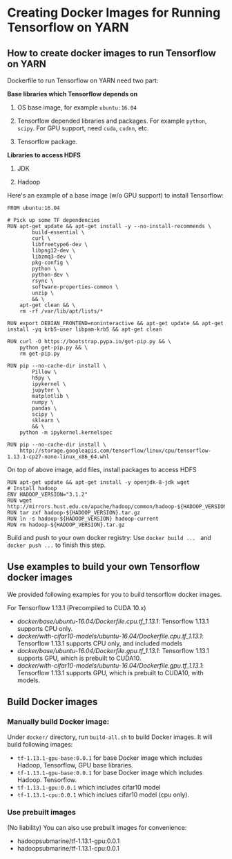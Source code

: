 <!--
   Licensed to the Apache Software Foundation (ASF) under one or more
   contributor license agreements.  See the NOTICE file distributed with
   this work for additional information regarding copyright ownership.
   The ASF licenses this file to You under the Apache License, Version 2.0
   (the "License"); you may not use this file except in compliance with
   the License.  You may obtain a copy of the License at

       http://www.apache.org/licenses/LICENSE-2.0

   Unless required by applicable law or agreed to in writing, software
   distributed under the License is distributed on an "AS IS" BASIS,
   WITHOUT WARRANTIES OR CONDITIONS OF ANY KIND, either express or implied.
   See the License for the specific language governing permissions and
   limitations under the License.
-->

# Creating Docker Images for Running Tensorflow on YARN

## How to create docker images to run Tensorflow on YARN

Dockerfile to run Tensorflow on YARN need two part:

**Base libraries which Tensorflow depends on**

1) OS base image, for example ```ubuntu:16.04```

2) Tensorflow depended libraries and packages. For example ```python```, ```scipy```. For GPU support, need ```cuda```, ```cudnn```, etc.

3) Tensorflow package.

**Libraries to access HDFS**

1) JDK

2) Hadoop

Here's an example of a base image (w/o GPU support) to install Tensorflow:
```
FROM ubuntu:16.04

# Pick up some TF dependencies
RUN apt-get update && apt-get install -y --no-install-recommends \
        build-essential \
        curl \
        libfreetype6-dev \
        libpng12-dev \
        libzmq3-dev \
        pkg-config \
        python \
        python-dev \
        rsync \
        software-properties-common \
        unzip \
        && \
    apt-get clean && \
    rm -rf /var/lib/apt/lists/*

RUN export DEBIAN_FRONTEND=noninteractive && apt-get update && apt-get install -yq krb5-user libpam-krb5 && apt-get clean

RUN curl -O https://bootstrap.pypa.io/get-pip.py && \
    python get-pip.py && \
    rm get-pip.py

RUN pip --no-cache-dir install \
        Pillow \
        h5py \
        ipykernel \
        jupyter \
        matplotlib \
        numpy \
        pandas \
        scipy \
        sklearn \
        && \
    python -m ipykernel.kernelspec

RUN pip --no-cache-dir install \
    http://storage.googleapis.com/tensorflow/linux/cpu/tensorflow-1.13.1-cp27-none-linux_x86_64.whl
```

On top of above image, add files, install packages to access HDFS
```
RUN apt-get update && apt-get install -y openjdk-8-jdk wget
# Install hadoop
ENV HADOOP_VERSION="3.1.2"
RUN wget http://mirrors.hust.edu.cn/apache/hadoop/common/hadoop-${HADOOP_VERSION}/hadoop-${HADOOP_VERSION}.tar.gz
RUN tar zxf hadoop-${HADOOP_VERSION}.tar.gz
RUN ln -s hadoop-${HADOOP_VERSION} hadoop-current
RUN rm hadoop-${HADOOP_VERSION}.tar.gz
```

Build and push to your own docker registry: Use ```docker build ... ``` and ```docker push ...``` to finish this step.

## Use examples to build your own Tensorflow docker images

We provided following examples for you to build tensorflow docker images.

For Tensorflow 1.13.1 (Precompiled to CUDA 10.x)

- *docker/base/ubuntu-16.04/Dockerfile.cpu.tf_1.13.1*: Tensorflow 1.13.1 supports CPU only.
- *docker/with-cifar10-models/ubuntu-16.04/Dockerfile.cpu.tf_1.13.1*: Tensorflow 1.13.1 supports CPU only, and included models
- *docker/base/ubuntu-16.04/Dockerfile.gpu.tf_1.13.1*: Tensorflow 1.13.1 supports GPU, which is prebuilt to CUDA10.
- *docker/with-cifar10-models/ubuntu-16.04/Dockerfile.gpu.tf_1.13.1*: Tensorflow 1.13.1 supports GPU, which is prebuilt to CUDA10, with models.

## Build Docker images

### Manually build Docker image:

Under `docker/` directory, run `build-all.sh` to build Docker images. It will build following images:

- `tf-1.13.1-gpu-base:0.0.1` for base Docker image which includes Hadoop, Tensorflow, GPU base libraries.
- `tf-1.13.1-gpu-base:0.0.1` for base Docker image which includes Hadoop. Tensorflow.
- `tf-1.13.1-gpu:0.0.1` which includes cifar10 model
- `tf-1.13.1-cpu:0.0.1` which inclues cifar10 model (cpu only).

### Use prebuilt images

(No liability)
You can also use prebuilt images for convenience:

- hadoopsubmarine/tf-1.13.1-gpu:0.0.1
- hadoopsubmarine/tf-1.13.1-cpu:0.0.1
